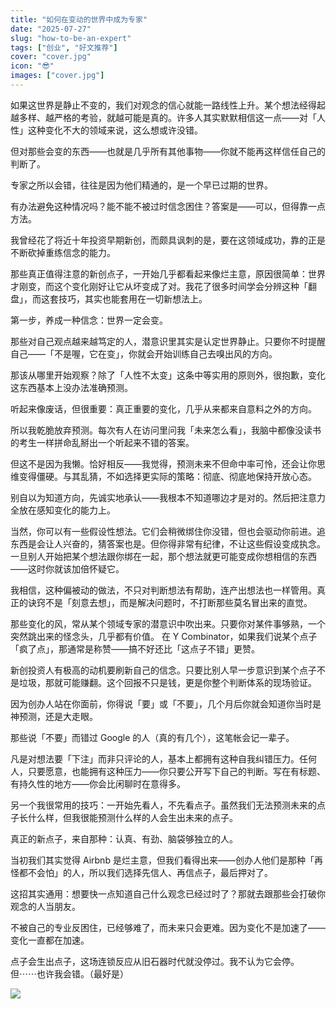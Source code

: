 ```yaml
---
title: "如何在变动的世界中成为专家"
date: "2025-07-27"
slug: "how-to-be-an-expert"
tags: ["创业", "好文推荐"]
cover: "cover.jpg"
icon: "😎"
images: ["cover.jpg"]
---
```

如果这世界是静止不变的，我们对观念的信心就能一路线性上升。某个想法经得起越多样、越严格的考验，就越可能是真的。许多人其实默默相信这一点——对「人性」这种变化不大的领域来说，这么想或许没错。



但对那些会变的东西——也就是几乎所有其他事物——你就不能再这样信任自己的判断了。



专家之所以会错，往往是因为他们精通的，是一个早已过期的世界。



有办法避免这种情况吗？能不能不被过时信念困住？答案是——可以，但得靠一点方法。



我曾经花了将近十年投资早期新创，而颇具讽刺的是，要在这领域成功，靠的正是不断砍掉重练信念的能力。



那些真正值得注意的新创点子，一开始几乎都看起来像烂主意，原因很简单：世界才刚变，而这个变化刚好让它从坏变成了对。我花了很多时间学会分辨这种「翻盘」，而这套技巧，其实也能套用在一切新想法上。



第一步，养成一种信念：世界一定会变。



那些对自己观点越来越笃定的人，潜意识里其实是认定世界静止。只要你不时提醒自己——「不是喔，它在变」，你就会开始训练自己去嗅出风的方向。



那该从哪里开始观察？除了「人性不太变」这条中等实用的原则外，很抱歉，变化这东西基本上没办法准确预测。



听起来像废话，但很重要：真正重要的变化，几乎从来都来自意料之外的方向。



所以我乾脆放弃预测。每次有人在访问里问我「未来怎么看」，我脑中都像没读书的考生一样拼命乱掰出一个听起来不错的答案。



但这不是因为我懒。恰好相反——我觉得，预测未来不但命中率可怜，还会让你思维变得僵硬。与其乱猜，不如选择更实际的策略：彻底、彻底地保持开放心态。



别自以为知道方向，先诚实地承认——我根本不知道哪边才是对的。然后把注意力全放在感知变化的能力上。



当然，你可以有一些假设性想法。它们会稍微绑住你没错，但也会驱动你前进。追东西是会让人兴奋的，猜答案也是。但你得非常有纪律，不让这些假设变成执念。
一旦别人开始把某个想法跟你绑在一起，那个想法就更可能变成你想相信的东西——这时你就该加倍怀疑它。



我相信，这种偏被动的做法，不只对判断想法有帮助，连产出想法也一样管用。真正的诀窍不是「刻意去想」，而是解决问题时，不打断那些莫名冒出来的直觉。



那些变化的风，常从某个领域专家的潜意识中吹出来。只要你对某件事够熟，一个突然跳出来的怪念头，几乎都有价值。
在 Y Combinator，如果我们说某个点子「疯了点」，那通常是称赞——搞不好还比「这点子不错」更赞。



新创投资人有极高的动机要刷新自己的信念。只要比别人早一步意识到某个点子不是垃圾，那就可能赚翻。这个回报不只是钱，更是你整个判断体系的现场验证。



因为创办人站在你面前，你得说「要」或「不要」，几个月后你就会知道你当时是神预测，还是大走眼。



那些说「不要」而错过 Google 的人（真的有几个），这笔帐会记一辈子。



凡是对想法要「下注」而非只评论的人，基本上都拥有这种自我纠错压力。任何人，只要愿意，也能拥有这种压力——你只要公开写下自己的判断。写在有标题、有持久性的地方——你会比闲聊时在意得多。



另一个我很常用的技巧：一开始先看人，不先看点子。虽然我们无法预测未来的点子长什么样，但我很能预测什么样的人会生出未来的点子。



真正的新点子，来自那种：认真、有劲、脑袋够独立的人。



当初我们其实觉得 Airbnb 是烂主意，但我们看得出来——创办人他们是那种「再怪都不会怕」的人，所以我们选择先信人、再信点子，最后押对了。



这招其实通用：想要快一点知道自己什么观念已经过时了？那就去跟那些会打破你观念的人当朋友。



不被自己的专业反困住，已经够难了，而未来只会更难。因为变化不是加速了——变化一直都在加速。



点子会生出点子，这场连锁反应从旧石器时代就没停过。我不认为它会停。
但⋯⋯也许我会错。（最好是）




![](https://prod-files-secure.s3.us-west-2.amazonaws.com/112d0858-5090-4d34-a606-b75eb8d65fd2/46476355-9cf3-4e99-9b7a-3531bc426380/1000202064.png?X-Amz-Algorithm=AWS4-HMAC-SHA256&X-Amz-Content-Sha256=UNSIGNED-PAYLOAD&X-Amz-Credential=ASIAZI2LB466QX3UXGBS%2F20251030%2Fus-west-2%2Fs3%2Faws4_request&X-Amz-Date=20251030T081814Z&X-Amz-Expires=3600&X-Amz-Security-Token=IQoJb3JpZ2luX2VjEDAaCXVzLXdlc3QtMiJIMEYCIQDYjOfQT7XinnfYG%2BxIaCPuOjE5gtbLhpVXYzJYeOmwaQIhAMMvww%2BlyvsKyom2K5ea2P4cOg1lAlgxLFIIoOJBmvOhKogECOn%2F%2F%2F%2F%2F%2F%2F%2F%2F%2FwEQABoMNjM3NDIzMTgzODA1IgxyqrfpjQNQEU8WYWIq3ANnar8D0%2BRA483fBhNQYFT8cKUNMZ2Q7OZJAPpTfw7b%2BHpGVYnf2d6799LmBti6o4zvWncZpKSSsGBc78SjZjabRV9Jda7nZlfX6yqnyHnsZ2stOsqLsv10XKvyjLXl2Ytg6ePoWhFNQ8cIQX%2BkfaLz4k1SoJ5xSPaN9an57NBsQXI9IMq1jCHlNXUuPhg4GKSXueyu4v1Afuj4x0ZKsHzC5T5gXK9193T7skZ8oRLxO0sqnZUgr6fWVk7O%2FjoGwQs49T7ovXoIzueT%2BO52xCALrtHoQWEw4GClayVw8bI5wqlhyV%2FqkRsPvTeQsU1L1snADpNsEQKYN4MVguAv1ItdPY0q5%2FBHtufN3kBfZGUGvoRPTthZNUmgLdjcdZO0qhysu0Xe60pdmkQgcukEeu1C2zvhgKtfLSnOuJ%2B7YC3qP0g%2FVYfMko9q7FPtbYCIDpayHn3dbtH%2BQtwtTrbN6Zvu3VqkJvHBmIn49gZcq033loY0KvdHaCE3LGutGnQhNODiG8oz%2Fh35oG3bdfxvP3W1%2FtviIY2jw8Udw1zeaXG4ElHe%2BP8ROF32GGavcy0HKrKCQl5qaxMfUBDaknXOgO3AOXVM5ZKmlPhhMfG04ocvlnies8IqcaaxMkVCBTCOtYzIBjqkAdq6HcVtJFk4Wiffa%2BsQpTWVEFVzZhGcSdbwydj6gZj1t7Ab2kSoclxwKsjwTSQ29ikVGkiDclDJpLWCiw3zkBj3xS0tEiJVBqdOzVmfGuMUcs9R1f7gtH79v4LTauVaIWHdzTZTGs8GT2Rx9EGc5rElj6KCPxz7LlS4kOwH1DLHys39m%2B8tm%2B%2F3zOyH68tBRsoyyxmkQA6YTsxvCxEO3lZgTA7H&X-Amz-Signature=133bc7c4be62be2ac68399971151df92d07f4db477a051a5959afd7611527c77&X-Amz-SignedHeaders=host&x-amz-checksum-mode=ENABLED&x-id=GetObject)

